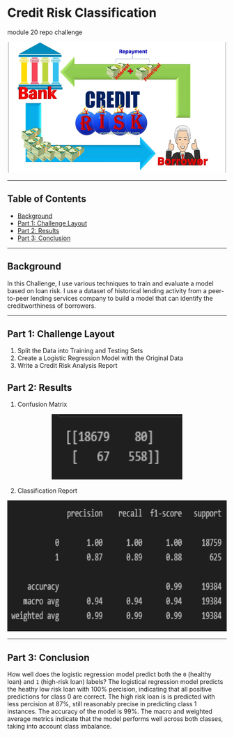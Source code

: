 # Credit Risk Classification
module 20 repo challenge

<p align="center">
<img src="Images/credit_pic.jpg" alt="crypto graphic" width="500" height="300"  >
</p>
  
---
## Table of Contents

- [Background](#background)
- [Part 1: Challenge Layout](#layout)
- [Part 2: Results](#result)
- [Part 3: Conclusion](#conclusion)

---
## Background <a name="background"></a>

In this Challenge, I use various techniques to train and evaluate a model based on loan risk. I use a dataset of historical lending activity from a peer-to-peer lending services company to build a model that can identify the creditworthiness of borrowers.

---
## Part 1: Challenge Layout <a name="layout"></a>

1. Split the Data into Training and Testing Sets
2. Create a Logistic Regression Model with the Original Data
3. Write a Credit Risk Analysis Report

## Part 2: Results <a name="result"></a>

1. Confusion Matrix
   
<p align="center">
<img src="Images/confusion_mat.png" alt="confusion_mat" width="300" height="150"  >
</p>

2.  Classification Report
   
<p align="center">
<img src="Images/classification_report.png" alt="classification_report" width="600" height="300"  >
</p> 

---
## Part 3: Conclusion <a name="conclusion"></a>   
How well does the logistic regression model predict both the `0` (healthy loan) and `1` (high-risk loan) labels?
 The logistical regression model predicts the heathy low risk loan with 100% percision, indicating that all positive predictions for class 0 are correct. The high risk loan is is predicted with less percision at 87%, still reasonably precise in predicting class 1 instances. The accuracy of the model is 99%. The macro and weighted average metrics indicate that the model performs well across both classes, taking into account class imbalance.

